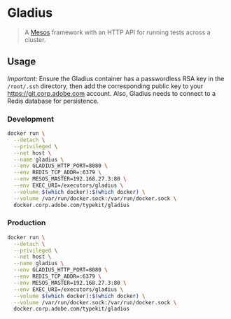 # Gladius

> A [Mesos] framework with an HTTP API for running tests across a cluster.

## Usage

*Important:* Ensure the Gladius container has a passwordless RSA key in the
`/root/.ssh` directory, then add the corresponding public key to your
https://git.corp.adobe.com account. Also, Gladius needs to connect to a Redis
database for persistence.

### Development

```bash
docker run \
  --detach \
  --privileged \
  --net host \
  --name gladius \
  --env GLADIUS_HTTP_PORT=8080 \
  --env REDIS_TCP_ADDR=:6379 \
  --env MESOS_MASTER=192.168.27.3:80 \
  --env EXEC_URI=/executors/gladius \
  --volume $(which docker):$(which docker) \
  --volume /var/run/docker.sock:/var/run/docker.sock \
  docker.corp.adobe.com/typekit/gladius
```

### Production

```bash
docker run \
  --detach \
  --privileged \
  --net host \
  --name gladius \
  --env GLADIUS_HTTP_PORT=8080 \
  --env REDIS_TCP_ADDR=:6379 \
  --env MESOS_MASTER=192.168.27.3:80 \
  --env EXEC_URI=/executors/gladius \
  --volume $(which docker):$(which docker) \
  --volume /var/run/docker.sock:/var/run/docker.sock \
  docker.corp.adobe.com/typekit/gladius
```

[Mesos]: http://mesos.apache.org/
